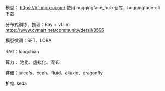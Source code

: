 模型： https://hf-mirror.com/ 使用 huggingface_hub 仓库，huggingface-cli 下载

分布式训练、推理：Ray + vLLm https://www.cvmart.net/community/detail/8596

模型微调：SFT、LORA

RAG：longchian

算力： 池化、虚拟化、混布

存储：juicefs、ceph、fluid、alluxio、dragonfly

扩缩: keda


